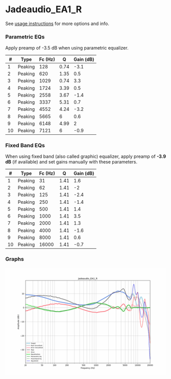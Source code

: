 # Jadeaudio_EA1_R
See [usage instructions](https://github.com/jaakkopasanen/AutoEq#usage) for more options and info.

### Parametric EQs
Apply preamp of -3.5 dB when using parametric equalizer.

|   # | Type    |   Fc (Hz) |    Q |   Gain (dB) |
|-----|---------|-----------|------|-------------|
|   1 | Peaking |       128 | 0.74 |        -3.1 |
|   2 | Peaking |       620 | 1.35 |         0.5 |
|   3 | Peaking |      1029 | 0.74 |         3.3 |
|   4 | Peaking |      1724 | 3.39 |         0.5 |
|   5 | Peaking |      2558 | 3.67 |        -1.4 |
|   6 | Peaking |      3337 | 5.31 |         0.7 |
|   7 | Peaking |      4552 | 4.24 |        -3.2 |
|   8 | Peaking |      5665 | 6    |         0.6 |
|   9 | Peaking |      6148 | 4.99 |         2   |
|  10 | Peaking |      7121 | 6    |        -0.9 |

### Fixed Band EQs
When using fixed band (also called graphic) equalizer, apply preamp of **-3.9 dB** (if available) and set gains manually with these parameters.

|   # | Type    |   Fc (Hz) |    Q |   Gain (dB) |
|-----|---------|-----------|------|-------------|
|   1 | Peaking |        31 | 1.41 |         1.6 |
|   2 | Peaking |        62 | 1.41 |        -2   |
|   3 | Peaking |       125 | 1.41 |        -2.4 |
|   4 | Peaking |       250 | 1.41 |        -1.4 |
|   5 | Peaking |       500 | 1.41 |         1.4 |
|   6 | Peaking |      1000 | 1.41 |         3.5 |
|   7 | Peaking |      2000 | 1.41 |         1.3 |
|   8 | Peaking |      4000 | 1.41 |        -1.6 |
|   9 | Peaking |      8000 | 1.41 |         0.6 |
|  10 | Peaking |     16000 | 1.41 |        -0.7 |

### Graphs
![](./Jadeaudio_EA1_R.png)
